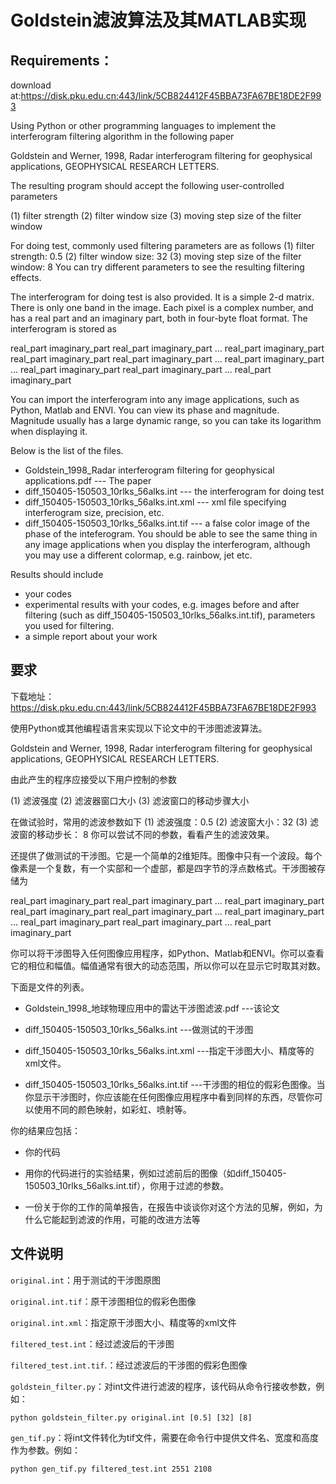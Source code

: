 # Goldstein滤波算法及其MATLAB实现

## Requirements：

download at:https://disk.pku.edu.cn:443/link/5CB824412F45BBA73FA67BE18DE2F993 


Using Python or other programming languages to implement the interferogram filtering algorithm in the following paper

Goldstein and Werner, 1998, Radar interferogram filtering for geophysical applications, GEOPHYSICAL RESEARCH LETTERS.

The resulting program should accept the following user-controlled parameters

(1) filter strength
(2) filter window size
(3) moving step size of the filter window

For doing test, commonly used filtering parameters are as follows
(1) filter strength: 0.5
(2) filter window size: 32
(3) moving step size of the filter window: 8
You can try different parameters to see the resulting filtering effects.


The interferogram for doing test is also provided. It is a simple 2-d matrix. There is only one band in the image. Each pixel is a complex number, and has a real part and an imaginary part, both in four-byte float format. The interferogram is stored as


real_part imaginary_part real_part imaginary_part ... real_part imaginary_part
real_part imaginary_part real_part imaginary_part ... real_part imaginary_part
...
real_part imaginary_part real_part imaginary_part ... real_part imaginary_part


You can import the interferogram into any image applications, such as Python, Matlab and ENVI. You can view its phase and magnitude. Magnitude usually has a large dynamic range, so you can take its logarithm when displaying it.


Below is the list of the files.

* Goldstein_1998_Radar interferogram filtering for geophysical applications.pdf --- The paper
* diff_150405-150503_10rlks_56alks.int --- the interferogram for doing test
* diff_150405-150503_10rlks_56alks.int.xml --- xml file specifying interferogram size, precision, etc.
* diff_150405-150503_10rlks_56alks.int.tif --- a false color image of the phase of the inteferogram. You should be able to see the same thing in any image applications when you display the interferogram, although you may use a different colormap, e.g. rainbow, jet etc.



Results should include

* your codes
* experimental results with your codes, e.g. images before and after filtering (such as diff_150405-150503_10rlks_56alks.int.tif), parameters you used for filtering.
* a simple report about your work

## 要求

下载地址：https://disk.pku.edu.cn:443/link/5CB824412F45BBA73FA67BE18DE2F993

使用Python或其他编程语言来实现以下论文中的干涉图滤波算法。

Goldstein and Werner, 1998, Radar interferogram filtering for geophysical applications, GEOPHYSICAL RESEARCH LETTERS.

由此产生的程序应接受以下用户控制的参数

(1) 滤波强度
(2) 滤波器窗口大小
(3) 滤波窗口的移动步骤大小

在做试验时，常用的滤波参数如下
(1) 滤波强度：0.5
(2) 滤波窗大小：32
(3) 滤波窗的移动步长： 8
你可以尝试不同的参数，看看产生的滤波效果。

还提供了做测试的干涉图。它是一个简单的2维矩阵。图像中只有一个波段。每个像素是一个复数，有一个实部和一个虚部，都是四字节的浮点数格式。干涉图被存储为

real_part imaginary_part real_part imaginary_part ... real_part imaginary_part
real_part imaginary_part real_part imaginary_part ... real_part imaginary_part
...
real_part imaginary_part real_part imaginary_part ... real_part imaginary_part

你可以将干涉图导入任何图像应用程序，如Python、Matlab和ENVI。你可以查看它的相位和幅值。幅值通常有很大的动态范围，所以你可以在显示它时取其对数。

下面是文件的列表。

- Goldstein_1998_地球物理应用中的雷达干涉图滤波.pdf ---该论文

- diff_150405-150503_10rlks_56alks.int ---做测试的干涉图

- diff_150405-150503_10rlks_56alks.int.xml ---指定干涉图大小、精度等的xml文件。

- diff_150405-150503_10rlks_56alks.int.tif ---干涉图的相位的假彩色图像。当你显示干涉图时，你应该能在任何图像应用程序中看到同样的东西，尽管你可以使用不同的颜色映射，如彩虹、喷射等。

你的结果应包括：

- 你的代码

- 用你的代码进行的实验结果，例如过滤前后的图像（如diff_150405-150503_10rlks_56alks.int.tif），你用于过滤的参数。

- 一份关于你的工作的简单报告，在报告中谈谈你对这个方法的见解，例如，为什么它能起到滤波的作用，可能的改进方法等

## 文件说明

`original.int`：用于测试的干涉图原图

`original.int.tif`：原干涉图相位的假彩色图像

`original.int.xml`：指定原干涉图大小、精度等的xml文件

`filtered_test.int`：经过滤波后的干涉图

`filtered_test.int.tif`.：经过滤波后的干涉图的假彩色图像

`goldstein_filter.py`：对int文件进行滤波的程序，该代码从命令行接收参数，例如：

```shell
python goldstein_filter.py original.int [0.5] [32] [8]
```

`gen_tif.py`：将int文件转化为tif文件，需要在命令行中提供文件名、宽度和高度作为参数。例如：

```shell
python gen_tif.py filtered_test.int 2551 2108
```

